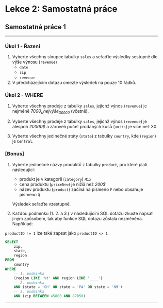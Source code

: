 # Lekce 2: Samostatná práce

## Samostatná práce 1
---

### Úkol 1 - Řazení

1. Vyberte všechny sloupce tabulky `sales` a seřaďte výsledky sestupně dle výše výnosu (`revenue`) 
    - `date`
    - `zip`
    - `revenue`
2. V předcházejícím dotazu omezte výsledek na pouze 10 řádků.

### Úkol 2 - WHERE

1. Vyberte všechny prodeje z tabulky `sales`, jejichž výnos (`revenue`) je nejméně _7000$_ a nejvýše _30000$_ (včetně).

2. Vyberte všechny prodeje z tabulky `sales`, jejichž výnos (`revenue`) je alespoň _20000$_ a zároveň počet prodaných kusů (`units`) je více než 30.

3. Vyberte všechny jedinečné státy (`state`) z tabulky `country`, kde (`region`) je `Central`.

### [Bonus]

1. Vyberte jedinečné názvy produktů z tabulky `product`, pro které platí následující:
    - produkt je v kategorii (`category`) `Mix`
    - cena produktu (`priceNew`) je nižší než _200$_
    - název produktu (`product`) začíná na písmeno `P` nebo obsahuje písmeno `Q`
    
    Výsledek seřaďte vzestupně.

2. Každou podmínku (1. 2. a 3.) v následujícím SQL dotazu zkuste napsat jiným způsobem, tak aby funkce SQL dotazu zůstala nezměněna. Například: 

`productID != 1` lze také zapsat jako `productID <> 1`

```sql 
SELECT 
    zip, 
    state, 
    region
FROM 
    country
WHERE 
    -- 1. podminka
    (region LIKE '%t' AND region LIKE '____')
    -- 2. podminka 
    AND (state = 'OH' OR state = 'PA' OR state = 'NM')
    -- 3. podminka
    AND (zip BETWEEN 45880 AND 87050)
```

---
